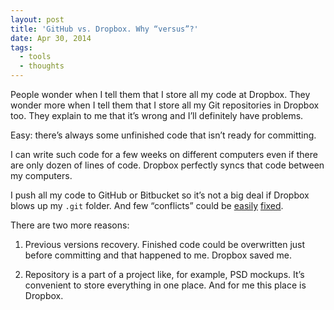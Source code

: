 ```yaml
---
layout: post
title: 'GitHub vs. Dropbox. Why “versus”?'
date: Apr 30, 2014
tags:
  - tools
  - thoughts
---
```


People wonder when I tell them that I store all my code at Dropbox. They wonder more when I tell them that I store all my Git repositories in Dropbox too. They explain to me that it’s wrong and I’ll definitely have problems.

Easy: there’s always some unfinished code that isn’t ready for committing.

I can write such code for a few weeks on different computers even if there are only dozen of lines of code. Dropbox perfectly syncs that code between my computers.

I push all my code to GitHub or Bitbucket so it’s not a big deal if Dropbox blows up my `.git` folder. And few “conflicts” could be [easily](https://coderwall.com/p/tzjorw) [fixed](https://github.com/sapegin/dotfiles/blob/master/bin/cleandropbox).

There are two more reasons:

1. Previous versions recovery. Finished code could be overwritten just before committing and that happened to me. Dropbox saved me.

2. Repository is a part of a project like, for example, PSD mockups. It’s convenient to store everything in one place. And for me this place is Dropbox.
